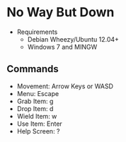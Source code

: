 # No Way But Down
* Requirements
    * Debian Wheezy/Ubuntu 12.04+
    * Windows 7 and MINGW

## Commands

* Movement: Arrow Keys or WASD
* Menu: Escape
* Grab Item: g
* Drop Item: d
* Wield Item: w
* Use Item: Enter
* Help Screen: ?

